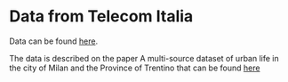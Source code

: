# Data from Telecom Italia

Data can be found [here](https://dataverse.harvard.edu/dataverse/bigdatachallenge).

The data is described on the paper A multi-source dataset of urban life in the city of Milan and the Province of Trentino that can be found [here](https://www.nature.com/articles/sdata201555)